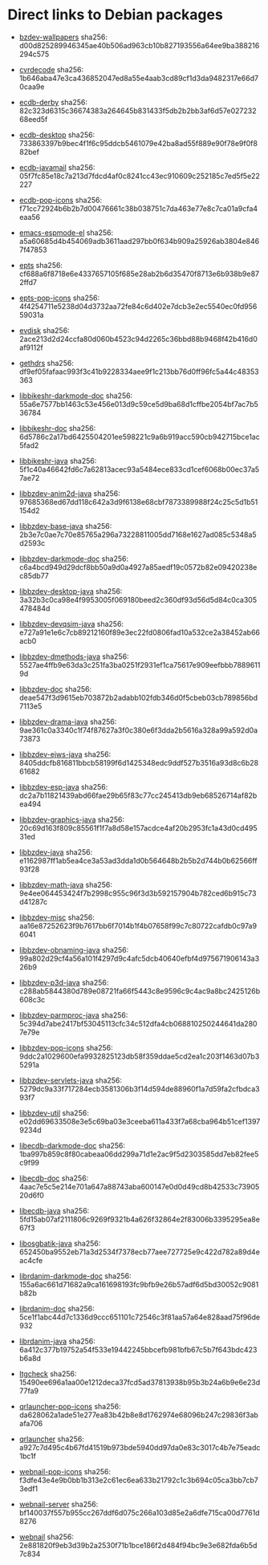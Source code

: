 # Direct links to Debian packages
 
  - [bzdev-wallpapers](./archive/pool/contrib/b/bzdev-wallpapers/bzdev-wallpapers_1.0.0_all.deb)
    sha256: d00d825289946345ae40b506ad963cb10b827193556a64ee9ba388216294c575
 
  - [cvrdecode](./archive/pool/contrib/c/cvrdecode/cvrdecode_1.4_all.deb)
    sha256: 1b646aba47e3ca436852047ed8a55e4aab3cd89cf1d3da9482317e66d70caa9e
 
  - [ecdb-derby](./archive/pool/contrib/e/ecdb-derby/ecdb-derby_0.1.8_all.deb)
    sha256: 82c323d6315c36674383a264645b831433f5db2b2bb3af6d57e02723268eed5f
 
  - [ecdb-desktop](./archive/pool/contrib/e/ecdb-desktop/ecdb-desktop_0.1.8_all.deb)
    sha256: 733863397b9bec4f1f6c95ddcb5461079e42ba8ad55f889e90f78e9f0f882bef
 
  - [ecdb-javamail](./archive/pool/contrib/e/ecdb-javamail/ecdb-javamail_0.1.7_all.deb)
    sha256: 05f7fc85e18c7a213d7fdcd4af0c8241cc43ec910609c252185c7ed5f5e22227
 
  - [ecdb-pop-icons](./archive/pool/contrib/e/ecdb-pop-icons/ecdb-pop-icons_0.1.8_all.deb)
    sha256: f71cc72924b6b2b7d00476661c38b038751c7da463e77e8c7ca01a9cfa4eaa56
 
  - [emacs-espmode-el](./archive/pool/contrib/e/emacs-espmode-el/emacs-espmode-el_1.1_all.deb)
    sha256: a5a60685d4b454069adb3611aad297bb0f634b909a25926ab3804e8467f47853
 
  - [epts](./archive/pool/contrib/e/epts/epts_1.1.42_all.deb)
    sha256: cf688a6f8718e6e4337657105f685e28ab2b6d35470f8713e6b938b9e872ffd7
 
  - [epts-pop-icons](./archive/pool/contrib/e/epts-pop-icons/epts-pop-icons_1.1.41_all.deb)
    sha256: 4f4254711e5238d04d3732aa72fe84c6d402e7dcb3e2ec5540ec0fd95659031a
 
  - [evdisk](./archive/pool/contrib/e/evdisk/evdisk_1.13.2_all.deb)
    sha256: 2ace213d2d24ccfa80d060b4523c94d2265c36bbd88b9468f42b416d0af9112f
 
  - [gethdrs](./archive/pool/contrib/g/gethdrs/gethdrs_1.1.2_all.deb)
    sha256: df9ef05fafaac993f3c41b9228334aee9f1c213bb76d0ff96fc5a44c48353363
 
  - [libbikeshr-darkmode-doc](./archive/pool/contrib/libb/libbikeshr-darkmode-doc/libbikeshr-darkmode-doc_1.4.9_all.deb)
    sha256: 55a6e7577bb1463c53e456e013d9c59ce5d9ba68d1cffbe2054bf7ac7b536784
 
  - [libbikeshr-doc](./archive/pool/contrib/libb/libbikeshr-doc/libbikeshr-doc_1.4.9_all.deb)
    sha256: 6d5786c2a17bd6425504201ee598221c9a6b919acc590cb942715bce1ac5fad2
 
  - [libbikeshr-java](./archive/pool/contrib/libb/libbikeshr-java/libbikeshr-java_1.4.9_all.deb)
    sha256: 5f1c40a46642fd6c7a62813acec93a5484ece833cd1cef6068b00ec37a57ae72
 
  - [libbzdev-anim2d-java](./archive/pool/contrib/libb/libbzdev-anim2d-java/libbzdev-anim2d-java_2.1.127_all.deb)
    sha256: 97685368ed67dd118c642a3d9f6138e68cbf7873389988f24c25c5d1b51154d2
 
  - [libbzdev-base-java](./archive/pool/contrib/libb/libbzdev-base-java/libbzdev-base-java_2.1.127_all.deb)
    sha256: 2b3e7c0ae7c70e85765a296a73228811005dd7168e1627ad085c5348a5d2593c
 
  - [libbzdev-darkmode-doc](./archive/pool/contrib/libb/libbzdev-darkmode-doc/libbzdev-darkmode-doc_2.1.127_all.deb)
    sha256: c6a4bcd949d29dcf8bb50a9d0a4927a85aedf19c0572b82e09420238ec85db77
 
  - [libbzdev-desktop-java](./archive/pool/contrib/libb/libbzdev-desktop-java/libbzdev-desktop-java_2.1.127_all.deb)
    sha256: 3a32b3c0ca98e4f9953005f069180beed2c360df93d56d5d84c0ca305478484d
 
  - [libbzdev-devqsim-java](./archive/pool/contrib/libb/libbzdev-devqsim-java/libbzdev-devqsim-java_2.1.127_all.deb)
    sha256: e727a91e1e6c7cb89212160f89e3ec22fd0806fad10a532ce2a38452ab66acb0
 
  - [libbzdev-dmethods-java](./archive/pool/contrib/libb/libbzdev-dmethods-java/libbzdev-dmethods-java_2.1.127_all.deb)
    sha256: 5527ae4ffb9e63da3c251fa3ba0251f2931ef1ca75617e909eefbbb78896119d
 
  - [libbzdev-doc](./archive/pool/contrib/libb/libbzdev-doc/libbzdev-doc_2.1.127_all.deb)
    sha256: deae547f3d9615eb703872b2adabb102fdb346d0f5cbeb03cb789856bd7113e5
 
  - [libbzdev-drama-java](./archive/pool/contrib/libb/libbzdev-drama-java/libbzdev-drama-java_2.1.127_all.deb)
    sha256: 9ae361c0a3340c1f74f87627a3f0c380e6f3dda2b5616a328a99a592d0a73873
 
  - [libbzdev-ejws-java](./archive/pool/contrib/libb/libbzdev-ejws-java/libbzdev-ejws-java_2.1.127_all.deb)
    sha256: 8405ddcfb816811bbcb58199f6d1425348edc9ddf527b3516a93d8c6b2861682
 
  - [libbzdev-esp-java](./archive/pool/contrib/libb/libbzdev-esp-java/libbzdev-esp-java_2.1.127_all.deb)
    sha256: dc2a7b11821439abd66fae29b65f83c77cc245413db9eb68526714af82bea494
 
  - [libbzdev-graphics-java](./archive/pool/contrib/libb/libbzdev-graphics-java/libbzdev-graphics-java_2.1.127_all.deb)
    sha256: 20c69d163f809c85561f1f7a8d58e157acdce4af20b2953fc1a43d0cd49531ed
 
  - [libbzdev-java](./archive/pool/contrib/libb/libbzdev-java/libbzdev-java_2.1.127_all.deb)
    sha256: e1162987ff1ab5ea4ce3a53ad3dda1d0b564648b2b5b2d744b0b62566ff93f28
 
  - [libbzdev-math-java](./archive/pool/contrib/libb/libbzdev-math-java/libbzdev-math-java_2.1.127_all.deb)
    sha256: 9e4ee064453424f7b2998c955c96f3d3b592157904b782ced6b915c73d41287c
 
  - [libbzdev-misc](./archive/pool/contrib/libb/libbzdev-misc/libbzdev-misc_2.1.127_all.deb)
    sha256: aa16e87252623f9b7617bb6f7014b1f4b07658f99c7c80722cafdb0c97a96041
 
  - [libbzdev-obnaming-java](./archive/pool/contrib/libb/libbzdev-obnaming-java/libbzdev-obnaming-java_2.1.127_all.deb)
    sha256: 99a802d29cf4a56a101f4297d9c4afc5dcb40640efbf4d975671906143a326b9
 
  - [libbzdev-p3d-java](./archive/pool/contrib/libb/libbzdev-p3d-java/libbzdev-p3d-java_2.1.127_all.deb)
    sha256: c288ab5844380d789e08721fa66f5443c8e9596c9c4ac9a8bc2425126b608c3c
 
  - [libbzdev-parmproc-java](./archive/pool/contrib/libb/libbzdev-parmproc-java/libbzdev-parmproc-java_2.1.127_all.deb)
    sha256: 5c394d7abe2417bf53045113cfc34c512dfa4cb068810250244641da2807e79e
 
  - [libbzdev-pop-icons](./archive/pool/contrib/libb/libbzdev-pop-icons/libbzdev-pop-icons_2.1.127_all.deb)
    sha256: 9ddc2a1029600efa9932825123db58f359ddae5cd2ea1c203f1463d07b35291a
 
  - [libbzdev-servlets-java](./archive/pool/contrib/libb/libbzdev-servlets-java/libbzdev-servlets-java_2.1.127_all.deb)
    sha256: 5279dc9a33f717284ecb3581306b3f14d594de88960f1a7d59fa2cfbdca393f7
 
  - [libbzdev-util](./archive/pool/contrib/libb/libbzdev-util/libbzdev-util_2.1.127_all.deb)
    sha256: e02dd69633508e3e5c69ba03e3ceeba611a433f7a68cba964b51cef13979234d
 
  - [libecdb-darkmode-doc](./archive/pool/contrib/libe/libecdb-darkmode-doc/libecdb-darkmode-doc_0.1.7_all.deb)
    sha256: 1ba997b859c8f80cabeaa06dd299a71d1e2ac9f5d2303585dd7eb82fee5c9f99
 
  - [libecdb-doc](./archive/pool/contrib/libe/libecdb-doc/libecdb-doc_0.1.7_all.deb)
    sha256: 4aac7e5c5e214e701a647a88743aba600147e0d0d49cd8b42533c7390520d6f0
 
  - [libecdb-java](./archive/pool/contrib/libe/libecdb-java/libecdb-java_0.1.7_all.deb)
    sha256: 5fd15ab07af2111806c9269f9321b4a626f32864e2f83006b3395295ea8e67f3
 
  - [libosgbatik-java](./archive/pool/contrib/libo/libosgbatik-java/libosgbatik-java_0.4.2_all.deb)
    sha256: 652450ba9552eb71a3d2534f7378ecb77aee727725e9c422d782a89d4eac4cfe
 
  - [librdanim-darkmode-doc](./archive/pool/contrib/libr/librdanim-darkmode-doc/librdanim-darkmode-doc_1.4.13_all.deb)
    sha256: 155a6ac661d71682a9ca161698193fc9bfb9e26b57adf6d5bd30052c9081b82b
 
  - [librdanim-doc](./archive/pool/contrib/libr/librdanim-doc/librdanim-doc_1.4.13_all.deb)
    sha256: 5ce1f1abc44d7c1336d9ccc651101c72546c3f81aa57a64e828aad75f96de932
 
  - [librdanim-java](./archive/pool/contrib/libr/librdanim-java/librdanim-java_1.4.13_all.deb)
    sha256: 6a412c377b19752a54f533e19442245bbcefb981bfb67c5b7f643bdc423b6a8d
 
  - [ltgcheck](./archive/pool/contrib/l/ltgcheck/ltgcheck_1.0_all.deb)
    sha256: 15490ee696a1aa00e1212deca37fcd5ad37813938b95b3b24a6b9e6e23d77fa9
 
  - [qrlauncher-pop-icons](./archive/pool/contrib/q/qrlauncher-pop-icons/qrlauncher-pop-icons_1.14_all.deb)
    sha256: da628062a1ade51e277ea83b42b8e8d1762974e68096b247c29836f3abafa706
 
  - [qrlauncher](./archive/pool/contrib/q/qrlauncher/qrlauncher_1.14_all.deb)
    sha256: a927c7d495c4b67fd41519b973bde5940dd97da0e83c3017c4b7e75eadc1bc1f
 
  - [webnail-pop-icons](./archive/pool/contrib/w/webnail-pop-icons/webnail-pop-icons_1.6.28_all.deb)
    sha256: f3dfe43e4e9b0bb1b313e2c61ec6ea633b21792c1c3b694c05ca3bb7cb73edf1
 
  - [webnail-server](./archive/pool/contrib/w/webnail-server/webnail-server_1.6.28_all.deb)
    sha256: bf140037f557b955cc267ddf6d075c266a103d85e2a6dfe715ca00d7761d8276
 
  - [webnail](./archive/pool/contrib/w/webnail/webnail_1.6.28_all.deb)
    sha256: 2e881820f9eb3d39b2a2530f71b1bce186f2d484f94bc9e3e682fda6b5d7c834
